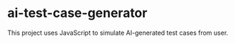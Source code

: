 # ai-test-case-generator
This project uses JavaScript to simulate AI-generated test cases from user.
